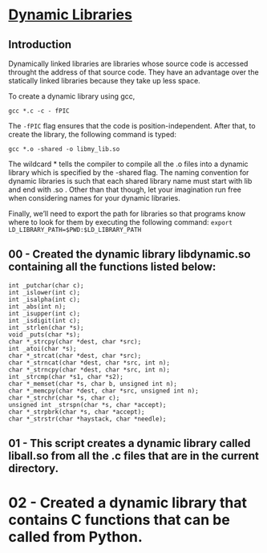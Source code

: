 # <ins>Dynamic Libraries</ins>

## Introduction
Dynamically linked libraries are libraries whose source code is accessed throught the address of that source code. They have an advantage over the statically linked libraries because they take up less space.

To create a dynamic library using gcc, 
```
gcc *.c -c - fPIC
```
The `-fPIC` flag ensures that the code is position-independent.
After that, to create  the library, the following command is typed:
```
gcc *.o -shared -o libmy_lib.so
```
The wildcard * tells the compiler to compile all the .o files into a dynamic library which is specified by the -shared flag. The naming convention for dynamic libraries is such that each shared library name must start with lib and end with .so . Other than that though, let your imagination run free when considering names for your dynamic libraries.

Finally, we’ll need to export the path for libraries so that programs know where to look for them by executing the following command: `export LD_LIBRARY_PATH=$PWD:$LD_LIBRARY_PATH`

## 00 - Created the dynamic library libdynamic.so containing all the functions listed below:
```
int _putchar(char c);
int _islower(int c);
int _isalpha(int c);
int _abs(int n);
int _isupper(int c);
int _isdigit(int c);
int _strlen(char *s);
void _puts(char *s);
char *_strcpy(char *dest, char *src);
int _atoi(char *s);
char *_strcat(char *dest, char *src);
char *_strncat(char *dest, char *src, int n);
char *_strncpy(char *dest, char *src, int n);
int _strcmp(char *s1, char *s2);
char *_memset(char *s, char b, unsigned int n);
char *_memcpy(char *dest, char *src, unsigned int n);
char *_strchr(char *s, char c);
unsigned int _strspn(char *s, char *accept);
char *_strpbrk(char *s, char *accept);
char *_strstr(char *haystack, char *needle);
```

## 01 - This script creates a dynamic library called liball.so from all the .c files that are in the current directory.

# 02 - Created a dynamic library that contains C functions that can be called from Python.